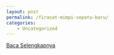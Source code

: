 ```yaml
---
layout: post
permalink: /firasat-mimpi-sepatu-baru/
categories:
    - Uncategorized
---
```


[Baca Selengkapnya](/09)